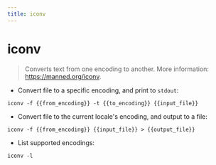 ```yaml
---
title: iconv
---
```

# iconv

> Converts text from one encoding to another.
> More information: <https://manned.org/iconv>.

- Convert file to a specific encoding, and print to `stdout`:

`iconv -f {{from_encoding}} -t {{to_encoding}} {{input_file}}`

- Convert file to the current locale's encoding, and output to a file:

`iconv -f {{from_encoding}} {{input_file}} > {{output_file}}`

- List supported encodings:

`iconv -l`

